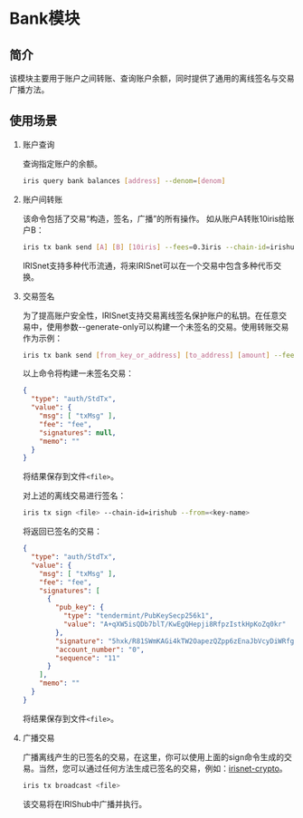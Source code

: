# Bank模块

## 简介

该模块主要用于账户之间转账、查询账户余额，同时提供了通用的离线签名与交易广播方法。

## 使用场景

1. 账户查询

    查询指定账户的余额。

    ```bash
    iris query bank balances [address] --denom=[denom]
    ```

2. 账户间转账

    该命令包括了交易“构造，签名，广播”的所有操作。 如从账户A转账10iris给账户B：

    ```bash
    iris tx bank send [A] [B] [10iris] --fees=0.3iris --chain-id=irishub
    ```

    IRISnet支持多种代币流通，将来IRISnet可以在一个交易中包含多种代币交换。

3. 交易签名

    为了提高账户安全性，IRISnet支持交易离线签名保护账户的私钥。在任意交易中，使用参数--generate-only可以构建一个未签名的交易。使用转账交易作为示例：

    ```bash
    iris tx bank send [from_key_or_address] [to_address] [amount] --fees=0.3iris --generate-only
    ```

    以上命令将构建一未签名交易：

    ```json
    {
      "type": "auth/StdTx",
      "value": {
        "msg": [ "txMsg" ],
        "fee": "fee",
        "signatures": null,
        "memo": ""
      }
    }
    ```

    将结果保存到文件`<file>`。

    对上述的离线交易进行签名：

    ```bash
    iris tx sign <file> --chain-id=irishub --from=<key-name>
    ```

    将返回已签名的交易：

    ```json
    {
      "type": "auth/StdTx",
      "value": {
        "msg": [ "txMsg" ],
        "fee": "fee",
        "signatures": [
          {
            "pub_key": {
              "type": "tendermint/PubKeySecp256k1",
              "value": "A+qXW5isQDb7blT/KwEgQHepji8RfpzIstkHpKoZq0kr"
            },
            "signature": "5hxk/R81SWmKAGi4kTW2OapezQZpp6zEnaJbVcyDiWRfgBm4Uejq8+CDk6uzk0aFSgAZzz06E014UkgGpelU7w==",
            "account_number": "0",
            "sequence": "11"
          }
        ],
        "memo": ""
      }
    }
    ```

    将结果保存到文件`<file>`。

4. 广播交易

    广播离线产生的已签名的交易，在这里，你可以使用上面的sign命令生成的交易。当然，您可以通过任何方法生成已签名的交易，例如：[irisnet-crypto](https://github.com/irisnet/irisnet-crypto)。

    ```bash
    iris tx broadcast <file>
    ```

    该交易将在IRIShub中广播并执行。
